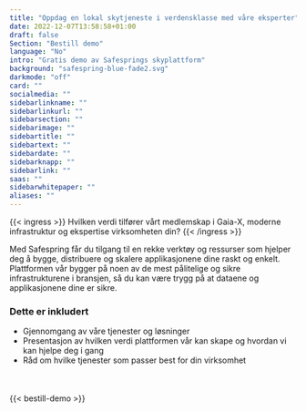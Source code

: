 ```yaml
---
title: "Oppdag en lokal skytjeneste i verdensklasse med våre eksperter"
date: 2022-12-07T13:58:58+01:00
draft: false
Section: "Bestill demo"
language: "No"
intro: "Gratis demo av Safesprings skyplattform"
background: "safespring-blue-fade2.svg"
darkmode: "off"
card: ""
socialmedia: ""
sidebarlinkname: ""
sidebarlinkurl: ""
sidebarsection: ""
sidebarimage: ""
sidebartitle: ""
sidebartext: ""
sidebardate: ""
sidebarknapp: ""
sidebarlink: ""
saas: ""
sidebarwhitepaper: ""
aliases: ""
---
```


{{< ingress >}}
Hvilken verdi tilfører vårt medlemskap i Gaia-X, moderne infrastruktur og ekspertise virksomheten din?
{{< /ingress >}}

Med Safespring får du tilgang til en rekke verktøy og ressurser som hjelper deg å bygge, distribuere og skalere applikasjonene dine raskt og enkelt. Plattformen vår bygger på noen av de mest pålitelige og sikre infrastrukturene i bransjen, så du kan være trygg på at dataene og applikasjonene dine er sikre.


### Dette er inkludert

- Gjennomgang av våre tjenester og løsninger
- Presentasjon av hvilken verdi plattformen vår kan skape og hvordan vi kan hjelpe deg i gang
- Råd om hvilke tjenester som passer best for din virksomhet

<div style="margin-bottom:50px;"></div>

{{< bestill-demo >}}
